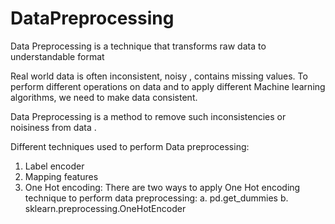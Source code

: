 # DataPreprocessing
 Data Preprocessing is a technique that transforms raw data to understandable format

Real world data is often inconsistent, noisy , contains missing values. To perform different operations on data and to apply different Machine learning algorithms, we need to make data consistent. 

Data Preprocessing is a method to remove such inconsistencies or noisiness from data .

Different techniques used to perform Data preprocessing:
1. Label encoder
2. Mapping features
3. One Hot encoding: There are two ways to apply One Hot encoding technique to perform data preprocessing:
	a. pd.get_dummies
	b. sklearn.preprocessing.OneHotEncoder
